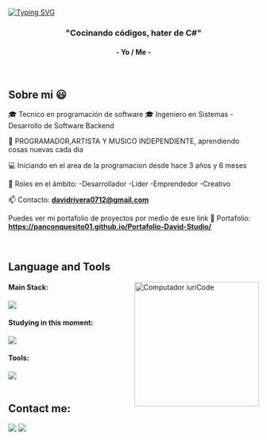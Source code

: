 [![Typing SVG](https://readme-typing-svg.herokuapp.com?color=FF3670&size=35&center=true&vCenter=true&width=1000&lines=Welcome+to+my+GitHub+profile!;My+name+is+David+Rivera;I+am+a+software+programmer)](https://git.io/typing-svg)

<h3 align="center">"Cocinando códigos, hater de C#"</h3>
<h4 align="center">- Yo / Me -</h4>

<br>
<h2>Sobre mi 😃</h2>
<!--Intro start-->

<p align="left">
🎓 Tecnico en programación de software
🎓 Ingeniero en Sistemas - Desarrollo de Software Backend

🎥 PROGRAMADOR,ARTISTA Y MUSICO INDEPENDIENTE, aprendiendo cosas nuevas cada dia 

💻 Iniciando en el area de la programacion desde hace 3 años y 6 meses

📝 Roles en el ámbito:
  -Desarrollador
  -Lider
  -Emprendedor
  -Creativo

📫 Contacto: **davidrivera0712@gmail.com**

Puedes ver mi portafolio de proyectos por medio de esre link
💼 Portafolio: **https://panconquesito01.github.io/Portafolio-David-Studio/**
<!--Intro end-->
  </p>
<br>

## Language and Tools

<img src="https://raw.githubusercontent.com/MicaelliMedeiros/micaellimedeiros/master/image/computer-illustration.png" min-width="250px" max-width="250px" width="250px" align="right" alt="Computador iuriCode">

#### Main Stack:
  <img src="https://skillicons.dev/icons?i=androidstudio,java,kotlin,firebase,git,github,vscode,visualstudio,dotnet,windows,ai,ps&perline,xml=5" />


#### Studying in this moment:
  <img src="https://skillicons.dev/icons?i=dart,flutter,py,css,html,js,mysql,sqlite,cs,dotnet,vscode=5" />

#### Tools:

  <img src="https://skillicons.dev/icons?i=androidstudio,firebase,git,github,vscode,visualstudio,windows,=5" />

<br>
<br>

## Contact me:
<div>
<a href="https://www.instagram.com/david_rivera2507/" target="_blank"><img loading="lazy" src="https://img.shields.io/badge/-Instagram-%23E4405F?style=for-the-badge&logo=instagram&logoColor=white" target="_blank"></a>
<a href = "mailto: davidrivera0712@gmail.com"><img loading="lazy" src="https://img.shields.io/badge/Gmail-D14836?style=for-the-badge&logo=gmail&logoColor=white" target="_blank"></a>
</div>
